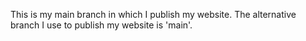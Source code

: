 This is my main branch in which I publish my website.
The alternative branch I use to publish my website is 'main'.
